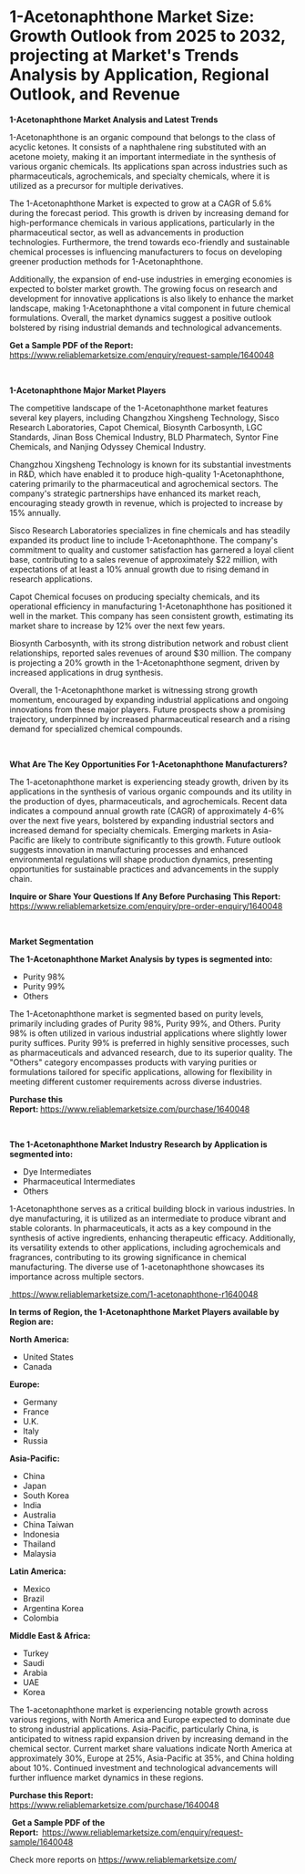 <p><h1>1-Acetonaphthone Market Size: Growth Outlook from 2025 to 2032, projecting at Market's Trends Analysis by Application, Regional Outlook, and Revenue</h1></p><p><strong>1-Acetonaphthone Market Analysis and Latest Trends</strong></p>
<p><p>1-Acetonaphthone is an organic compound that belongs to the class of acyclic ketones. It consists of a naphthalene ring substituted with an acetone moiety, making it an important intermediate in the synthesis of various organic chemicals. Its applications span across industries such as pharmaceuticals, agrochemicals, and specialty chemicals, where it is utilized as a precursor for multiple derivatives.</p><p>The 1-Acetonaphthone Market is expected to grow at a CAGR of 5.6% during the forecast period. This growth is driven by increasing demand for high-performance chemicals in various applications, particularly in the pharmaceutical sector, as well as advancements in production technologies. Furthermore, the trend towards eco-friendly and sustainable chemical processes is influencing manufacturers to focus on developing greener production methods for 1-Acetonaphthone.</p><p>Additionally, the expansion of end-use industries in emerging economies is expected to bolster market growth. The growing focus on research and development for innovative applications is also likely to enhance the market landscape, making 1-Acetonaphthone a vital component in future chemical formulations. Overall, the market dynamics suggest a positive outlook bolstered by rising industrial demands and technological advancements.</p></p>
<p><strong>Get a Sample PDF of the Report:&nbsp;</strong> <a href="https://www.reliablemarketsize.com/enquiry/request-sample/1640048?utm_campaign=3456&utm_medium=2&utm_source=Github&utm_content=ia&utm_term=02042025&utm_id=1-acetonaphthone">https://www.reliablemarketsize.com/enquiry/request-sample/1640048</a></p>
<p>&nbsp;</p>
<p><strong>1-Acetonaphthone Major Market Players</strong></p>
<p><p>The competitive landscape of the 1-Acetonaphthone market features several key players, including Changzhou Xingsheng Technology, Sisco Research Laboratories, Capot Chemical, Biosynth Carbosynth, LGC Standards, Jinan Boss Chemical Industry, BLD Pharmatech, Syntor Fine Chemicals, and Nanjing Odyssey Chemical Industry. </p><p>Changzhou Xingsheng Technology is known for its substantial investments in R&D, which have enabled it to produce high-quality 1-Acetonaphthone, catering primarily to the pharmaceutical and agrochemical sectors. The company's strategic partnerships have enhanced its market reach, encouraging steady growth in revenue, which is projected to increase by 15% annually.</p><p>Sisco Research Laboratories specializes in fine chemicals and has steadily expanded its product line to include 1-Acetonaphthone. The company's commitment to quality and customer satisfaction has garnered a loyal client base, contributing to a sales revenue of approximately $22 million, with expectations of at least a 10% annual growth due to rising demand in research applications.</p><p>Capot Chemical focuses on producing specialty chemicals, and its operational efficiency in manufacturing 1-Acetonaphthone has positioned it well in the market. This company has seen consistent growth, estimating its market share to increase by 12% over the next few years.</p><p>Biosynth Carbosynth, with its strong distribution network and robust client relationships, reported sales revenues of around $30 million. The company is projecting a 20% growth in the 1-Acetonaphthone segment, driven by increased applications in drug synthesis.</p><p>Overall, the 1-Acetonaphthone market is witnessing strong growth momentum, encouraged by expanding industrial applications and ongoing innovations from these major players. Future prospects show a promising trajectory, underpinned by increased pharmaceutical research and a rising demand for specialized chemical compounds.</p></p>
<p>&nbsp;</p>
<p><strong>What Are The Key Opportunities For 1-Acetonaphthone Manufacturers?</strong></p>
<p><p>The 1-acetonaphthone market is experiencing steady growth, driven by its applications in the synthesis of various organic compounds and its utility in the production of dyes, pharmaceuticals, and agrochemicals. Recent data indicates a compound annual growth rate (CAGR) of approximately 4-6% over the next five years, bolstered by expanding industrial sectors and increased demand for specialty chemicals. Emerging markets in Asia-Pacific are likely to contribute significantly to this growth. Future outlook suggests innovation in manufacturing processes and enhanced environmental regulations will shape production dynamics, presenting opportunities for sustainable practices and advancements in the supply chain.</p></p>
<p><strong>Inquire or Share Your Questions If Any Before Purchasing This Report:</strong> <a href="https://www.reliablemarketsize.com/enquiry/pre-order-enquiry/1640048?utm_campaign=3456&utm_medium=2&utm_source=Github&utm_content=ia&utm_term=02042025&utm_id=1-acetonaphthone">https://www.reliablemarketsize.com/enquiry/pre-order-enquiry/1640048</a></p>
<p>&nbsp;</p>
<p><strong>Market Segmentation</strong></p>
<p><strong>The 1-Acetonaphthone Market Analysis by types is segmented into:</strong></p>
<p><ul><li>Purity 98%</li><li>Purity 99%</li><li>Others</li></ul></p>
<p><p>The 1-Acetonaphthone market is segmented based on purity levels, primarily including grades of Purity 98%, Purity 99%, and Others. Purity 98% is often utilized in various industrial applications where slightly lower purity suffices. Purity 99% is preferred in highly sensitive processes, such as pharmaceuticals and advanced research, due to its superior quality. The "Others" category encompasses products with varying purities or formulations tailored for specific applications, allowing for flexibility in meeting different customer requirements across diverse industries.</p></p>
<p><strong>Purchase this Report:&nbsp;</strong><a href="https://www.reliablemarketsize.com/purchase/1640048?utm_campaign=3456&utm_medium=2&utm_source=Github&utm_content=ia&utm_term=02042025&utm_id=1-acetonaphthone">https://www.reliablemarketsize.com/purchase/1640048</a></p>
<p>&nbsp;</p>
<p><strong>The 1-Acetonaphthone Market Industry Research by Application is segmented into:</strong></p>
<p><ul><li>Dye Intermediates</li><li>Pharmaceutical Intermediates</li><li>Others</li></ul></p>
<p><p>1-Acetonaphthone serves as a critical building block in various industries. In dye manufacturing, it is utilized as an intermediate to produce vibrant and stable colorants. In pharmaceuticals, it acts as a key compound in the synthesis of active ingredients, enhancing therapeutic efficacy. Additionally, its versatility extends to other applications, including agrochemicals and fragrances, contributing to its growing significance in chemical manufacturing. The diverse use of 1-acetonaphthone showcases its importance across multiple sectors.</p></p>
<p><a href="https://www.reliablemarketsize.com/1-acetonaphthone-r1640048?utm_campaign=3456&utm_medium=2&utm_source=Github&utm_content=ia&utm_term=02042025&utm_id=1-acetonaphthone">&nbsp;https://www.reliablemarketsize.com/1-acetonaphthone-r1640048</a></p>
<p><strong>In terms of Region, the 1-Acetonaphthone Market Players available by Region are:</strong></p>
<p>
    <p> <strong> North America: </strong>
        <ul>
            <li>United States</li>
            <li>Canada</li>
        </ul>
        </p> 
    <p> <strong> Europe: </strong>
        <ul>
            <li>Germany</li>
            <li>France</li>
            <li>U.K.</li>
            <li>Italy</li>
            <li>Russia</li>
        </ul>
        </p> 
    <p> <strong> Asia-Pacific: </strong>
        <ul>
            <li>China</li>
            <li>Japan</li>
            <li>South Korea</li>
            <li>India</li>
            <li>Australia</li>
            <li>China Taiwan</li>
            <li>Indonesia</li>
            <li>Thailand</li>
            <li>Malaysia</li>
        </ul>
        </p> 
    <p> <strong> Latin America: </strong>
        <ul>
            <li>Mexico</li>
            <li>Brazil</li>
            <li>Argentina Korea</li>
            <li>Colombia</li>
        </ul>
        </p> 
    <p> <strong> Middle East & Africa: </strong>
        <ul>
            <li>Turkey</li>
            <li>Saudi</li>
            <li>Arabia</li>
            <li>UAE</li>
            <li>Korea</li>
        </ul>
    </p>
    </p>
<p><p>The 1-acetonaphthone market is experiencing notable growth across various regions, with North America and Europe expected to dominate due to strong industrial applications. Asia-Pacific, particularly China, is anticipated to witness rapid expansion driven by increasing demand in the chemical sector. Current market share valuations indicate North America at approximately 30%, Europe at 25%, Asia-Pacific at 35%, and China holding about 10%. Continued investment and technological advancements will further influence market dynamics in these regions.</p></p>
<p><strong>Purchase this Report: </strong><a href="https://www.reliablemarketsize.com/purchase/1640048?utm_campaign=3456&utm_medium=2&utm_source=Github&utm_content=ia&utm_term=02042025&utm_id=1-acetonaphthone">https://www.reliablemarketsize.com/purchase/1640048</a></p>
<p>&nbsp;<strong>Get a Sample PDF of the Report:&nbsp;&nbsp;</strong><a href="https://www.reliablemarketsize.com/enquiry/request-sample/1640048?utm_campaign=3456&utm_medium=2&utm_source=Github&utm_content=ia&utm_term=02042025&utm_id=1-acetonaphthone">https://www.reliablemarketsize.com/enquiry/request-sample/1640048</a></p>
<p><strong></strong></p>
<p>Check more reports on <a href="https://www.reliablemarketsize.com/?utm_campaign=3456&utm_medium=2&utm_source=Github&utm_content=ia&utm_term=02042025&utm_id=1-acetonaphthone">https://www.reliablemarketsize.com/</a></p>